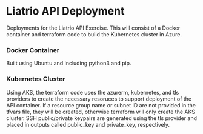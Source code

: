 # Liatrio API Deployment
Deployments for the Liatrio API Exercise. This will consist of a Docker container and terraform code to build the Kubernetes cluster in Azure.

### Docker Container
Built using Ubuntu and including python3 and pip. 

### Kubernetes Cluster
Using AKS, the terraform code uses the azurerm, kubernetes, and tls providers to create the necessary resoruces to support deployment of the API container. If a resource group name or subnet ID are not provided in the tfvars file, they will be created, otherwise terraform will only create the AKS cluster. SSH public/private keypairs are generated using the tls provider and placed in outputs called public_key and private_key, respectively.